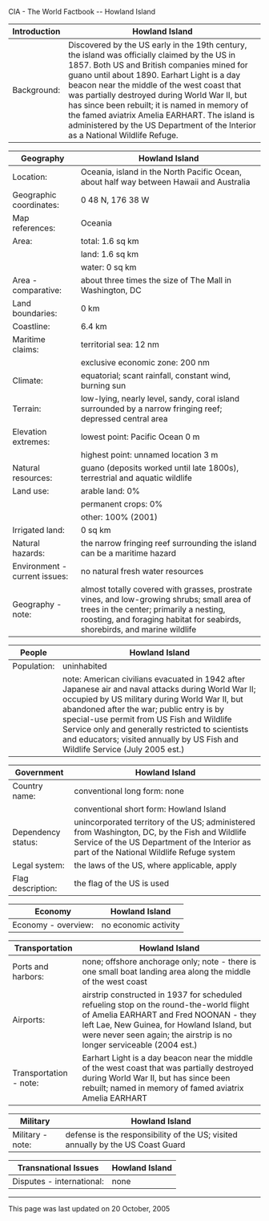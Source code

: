 CIA - The World Factbook -- Howland Island

| Introduction | Howland Island |
| --- | --- |
| Background: | Discovered by the US early in the 19th century, the island was officially claimed by the US in 1857. Both US and British companies mined for guano until about 1890. Earhart Light is a day beacon near the middle of the west coast that was partially destroyed during World War II, but has since been rebuilt; it is named in memory of the famed aviatrix Amelia EARHART. The island is administered by the US Department of the Interior as a National Wildlife Refuge. |

| Geography | Howland Island |
| --- | --- |
| Location: | Oceania, island in the North Pacific Ocean, about half way between Hawaii and Australia |
| Geographic coordinates: | 0 48 N, 176 38 W |
| Map references: | Oceania |
| Area: | total: 1.6 sq km |
| | land: 1.6 sq km |
| | water: 0 sq km |
| Area - comparative: | about three times the size of The Mall in Washington, DC |
| Land boundaries: | 0 km |
| Coastline: | 6.4 km |
| Maritime claims: | territorial sea: 12 nm |
| | exclusive economic zone: 200 nm |
| Climate: | equatorial; scant rainfall, constant wind, burning sun |
| Terrain: | low-lying, nearly level, sandy, coral island surrounded by a narrow fringing reef; depressed central area |
| Elevation extremes: | lowest point: Pacific Ocean 0 m |
| | highest point: unnamed location 3 m |
| Natural resources: | guano (deposits worked until late 1800s), terrestrial and aquatic wildlife |
| Land use: | arable land: 0% |
| | permanent crops: 0% |
| | other: 100% (2001) |
| Irrigated land: | 0 sq km |
| Natural hazards: | the narrow fringing reef surrounding the island can be a maritime hazard |
| Environment - current issues: | no natural fresh water resources |
| Geography - note: | almost totally covered with grasses, prostrate vines, and low-growing shrubs; small area of trees in the center; primarily a nesting, roosting, and foraging habitat for seabirds, shorebirds, and marine wildlife |

| People | Howland Island |
| --- | --- |
| Population: | uninhabited |
| | note: American civilians evacuated in 1942 after Japanese air and naval attacks during World War II; occupied by US military during World War II, but abandoned after the war; public entry is by special-use permit from US Fish and Wildlife Service only and generally restricted to scientists and educators; visited annually by US Fish and Wildlife Service (July 2005 est.) |

| Government | Howland Island |
| --- | --- |
| Country name: | conventional long form: none |
| | conventional short form: Howland Island |
| Dependency status: | unincorporated territory of the US; administered from Washington, DC, by the Fish and Wildlife Service of the US Department of the Interior as part of the National Wildlife Refuge system |
| Legal system: | the laws of the US, where applicable, apply |
| Flag description: | the flag of the US is used |

| Economy | Howland Island |
| --- | --- |
| Economy - overview: | no economic activity |

| Transportation | Howland Island |
| --- | --- |
| Ports and harbors: | none; offshore anchorage only; note - there is one small boat landing area along the middle of the west coast |
| Airports: | airstrip constructed in 1937 for scheduled refueling stop on the round-the-world flight of Amelia EARHART and Fred NOONAN - they left Lae, New Guinea, for Howland Island, but were never seen again; the airstrip is no longer serviceable (2004 est.) |
| Transportation - note: | Earhart Light is a day beacon near the middle of the west coast that was partially destroyed during World War II, but has since been rebuilt; named in memory of famed aviatrix Amelia EARHART |

| Military | Howland Island |
| --- | --- |
| Military - note: | defense is the responsibility of the US; visited annually by the US Coast Guard |

| Transnational Issues | Howland Island |
| --- | --- |
| Disputes - international: | none |

---
This page was last updated on 20 October, 2005                       